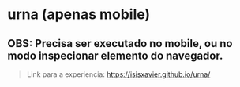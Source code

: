 # urna (apenas mobile)


## OBS: Precisa ser executado no mobile, ou no modo inspecionar elemento do navegador.

> Link para a experiencia: https://isisxavier.github.io/urna/

